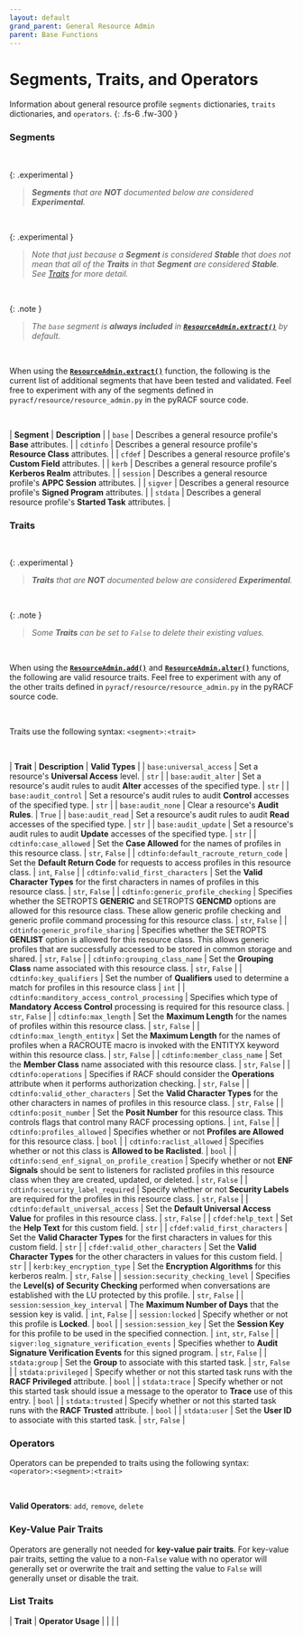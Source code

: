 ```yaml
---
layout: default
grand_parent: General Resource Admin
parent: Base Functions
---
```


# Segments, Traits, and Operators

Information about general resource profile `segments` dictionaries, `traits` dictionaries, and `operators`.
{: .fs-6 .fw-300 }

### Segments

&nbsp;

{: .experimental }
> _**Segments** that are **NOT** documented below are considered **Experimental**._

&nbsp;

{: .experimental }
> _Note that just because a **Segment** is considered **Stable** that does not mean that all of the **Traits** in that **Segment** are considered **Stable**. See [Traits](#traits) for more detail._

&nbsp;

{: .note }
> _The `base` segment is **always included** in **[`ResourceAdmin.extract()`](../extract#resourceadminextract)** by default._

&nbsp;

When using the **[`ResourceAdmin.extract()`](../extract#resourceadminextract)** function, the following is the current list of additional segments that have been tested and validated. Feel free to experiment with any of the segments defined in `pyracf/resource/resource_admin.py` in the pyRACF source code.

&nbsp;

| **Segment** | **Description** |
| `base` | Describes a general resource profile's **Base** attributes. |
| `cdtinfo` | Describes a general resource profile's **Resource Class** attributes. |
| `cfdef` | Describes a general resource profile's **Custom Field** attributes. |
| `kerb` | Describes a general resource profile's **Kerberos Realm** attributes. |
| `session` | Describes a general resource profile's **APPC Session** attributes. |
| `sigver` | Describes a general resource profile's **Signed Program** attributes. |
| `stdata` | Describes a general resource profile's **Started Task** attributes. |

### Traits

&nbsp;

{: .experimental }
> _**Traits** that are **NOT** documented below are considered **Experimental**._

&nbsp;

{: .note }
> _Some **Traits** can be set to `False` to delete their existing values._

&nbsp;

When using the **[`ResourceAdmin.add()`](../add#resourceadminadd)** and **[`ResourceAdmin.alter()`](../alter#resourceadminalter)** functions, the following are valid resource traits. Feel free to experiment with any of the other traits defined in `pyracf/resource/resource_admin.py` in the pyRACF source code.

&nbsp;

Traits use the following syntax: `<segment>:<trait>`

&nbsp;

| **Trait** | **Description** | **Valid Types** |
| `base:universal_access` | Set a resource's **Universal Access** level. | `str` |
| `base:audit_alter` | Set a resource's audit rules to audit **Alter** accesses of the specified type. | `str` |
| `base:audit_control` | Set a resource's audit rules to audit **Control** accesses of the specified type. | `str` |
| `base:audit_none` | Clear a resource's **Audit Rules**. | `True` |
| `base:audit_read` | Set a resource's audit rules to audit **Read** accesses of the specified type. | `str` |
| `base:audit_update` | Set a resource's audit rules to audit **Update** accesses of the specified type. | `str` |
| `cdtinfo:case_allowed` | Set the **Case Allowed** for the names of profiles in this resource class. | `str`, `False` |
| `cdtinfo:default_racroute_return_code` | Set the **Default Return Code** for requests to access profiles in this resource class. | `int`, `False` |
| `cdtinfo:valid_first_characters` | Set the **Valid Character Types** for the first characters in names of profiles in this resource class. | `str`, `False` |
| `cdtinfo:generic_profile_checking` | Specifies whether the SETROPTS **GENERIC** and SETROPTS **GENCMD** options are allowed for this resource class. These allow generic profile checking and generic profile command processing for this resource class. | `str`, `False` |
| `cdtinfo:generic_profile_sharing` | Specifies whether the SETROPTS **GENLIST** option is allowed for this resource class. This allows generic profiles that are successfully accessed to be stored in common storage and shared. | `str`, `False` |
| `cdtinfo:grouping_class_name` | Set the **Grouping Class** name associated with this resource class. | `str`, `False` |
| `cdtinfo:key_qualifiers` | Set the number of **Qualifiers** used to determine a match for profiles in this resource class | `int` |
| `cdtinfo:manditory_access_control_processing` | Specifies which type of  **Mandatory Access Control** processing is required for this resource class. | `str`, `False` |
| `cdtinfo:max_length` | Set the **Maximum Length** for the names of profiles within this resource class. | `str`, `False` |
| `cdtinfo:max_length_entityx` | Set the **Maximum Length** for the names of profiles when a RACROUTE macro is invoked with the ENTITYX keyword within this resource class. | `str`, `False` |
| `cdtinfo:member_class_name` | Set the **Member Class** name associated with this resource class. | `str`, `False` |
| `cdtinfo:operations` | Specifies if RACF should consider the **Operations** attribute when it performs authorization checking. | `str`, `False` |
| `cdtinfo:valid_other_characters` | Set the **Valid Character Types** for the other characters in names of profiles in this resource class. | `str`, `False` |
| `cdtinfo:posit_number` | Set the **Posit Number** for this resource class. This controls flags that control many RACF processing options. | `int`, `False` |
| `cdtinfo:profiles_allowed` | Specifies whether or not **Profiles are Allowed** for this resource class. | `bool` |
| `cdtinfo:raclist_allowed` | Specifies whether or not this class is **Allowed to be Raclisted**. | `bool` |
| `cdtinfo:send_enf_signal_on_profile_creation` | Specify whether or not **ENF Signals** should be sent to listeners for raclisted profiles in this resource class when they are created, updated, or deleted. | `str`, `False` |
| `cdtinfo:security_label_required` | Specify whether or not **Security Labels** are required for the profiles in this resource class. | `str`, `False` |
| `cdtinfo:default_universal_access` | Set the **Default Universal Access Value** for profiles in this resource class. | `str`, `False` |
| `cfdef:help_text` | Set the **Help Text** for this custom field. | `str` |
| `cfdef:valid_first_characters` | Set the **Valid Character Types** for the first characters in values for this custom field. | `str` |
| `cfdef:valid_other_characters` | Set the **Valid Character Types** for the other characters in values for this custom field. | `str` |
| `kerb:key_encryption_type` | Set the **Encryption Algorithms** for this kerberos realm. | `str`, `False` |
| `session:security_checking_level` | Specifies the **Level(s) of Security Checking** performed when conversations are established with the LU protected by this profile. | `str`, `False` |
| `session:session_key_interval` | The **Maximum Number of Days** that the session key is valid. | `int`, `False` |
| `session:locked` | Specify whether or not this profile is **Locked**. | `bool` |
| `session:session_key` | Set the **Session Key** for this profile to be used in the specified connection. | `int`, `str`, `False` |
| `sigver:log_signature_verification_events` | Specifies whether to **Audit Signature Verification Events** for this signed program. | `str`, `False` |
| `stdata:group` | Set the **Group** to associate with this started task. | `str`, `False` |
| `stdata:privileged` | Specify whether or not this started task runs with the **RACF Privileged** attribute. | `bool` |
| `stdata:trace` | Specify whether or not this started task should issue a message to the operator to **Trace** use of this entry. | `bool` |
| `stdata:trusted` | Specify whether or not this started task runs with the **RACF Trusted** attribute. | `bool` |
| `stdata:user` | Set the **User ID** to associate with this started task. | `str`, `False` |


### Operators

Operators can be prepended to traits using the following syntax: `<operator>:<segment>:<trait>`

&nbsp;

**Valid Operators**: `add`, `remove`, `delete`

### Key-Value Pair Traits

Operators are generally not needed for **key-value pair traits**. For key-value pair traits, setting the value to a non-`False` value with no operator will generally set or overwrite the trait and setting the value to `False` will generally unset or disable the trait.

### List Traits

| **Trait** | **Operator Usage** |
| | |